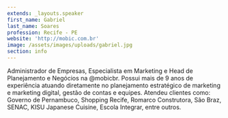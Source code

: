 ```yaml
---
extends: _layouts.speaker
first_name: Gabriel
last_name: Soares
profession: Recife - PE
website: 'http://mobic.com.br'
image: /assets/images/uploads/gabriel.jpg
section: info
---
```

Administrador de Empresas, Especialista em Marketing e Head de Planejamento e Negócios na @mobicbr. Possui mais de 9 anos de experiência atuando diretamente no planejamento estratégico de marketing e marketing digital, gestão de contas e equipes. Atendeu clientes como: Governo de Pernambuco, Shopping Recife, Romarco Construtora, São Braz, SENAC, KISU Japanese Cuisine, Escola Integrar, entre outros.
